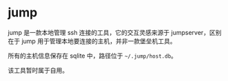# jump

jump 是一款本地管理 ssh 连接的工具，它的交互灵感来源于 jumpserver，区别在于 jump 用于管理本地要连接的主机，并非一款堡垒机工具。

所有的主机信息保存在 sqlite 中，路径位于 `~/.jump/host.db`。

该工具暂时属于自用。
